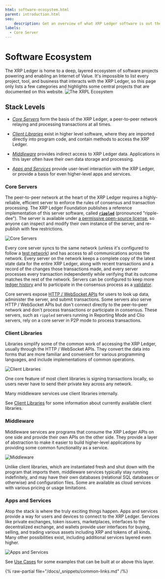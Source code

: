 ```yaml
---
html: software-ecosystem.html
parent: introduction.html
seo:
    description: Get an overview of what XRP Ledger software is out there and how it fits together.
labels:
  - Core Server
---
```

# Software Ecosystem

The XRP Ledger is home to a deep, layered ecosystem of software projects powering and enabling an Internet of Value. It's impossible to list every project, tool, and business that interacts with the XRP Ledger, so this page only lists a few categories and highlights some central projects that are documented on this website.
![The XRPL Ecosystem](/docs/img/ecosystem-apps-and-services.svg)

## Stack Levels

- [_Core Servers_](#core-servers) form the basis of the XRP Ledger, a peer-to-peer network relaying and processing transactions at all times.

- [_Client Libraries_](#client-libraries) exist in higher level software, where they are imported directly into program code, and contain methods to access the XRP Ledger.

- [_Middleware_](#middleware) provides indirect access to XRP Ledger data. Applications in this layer often have their own data storage and processing.

- [_Apps and Services_](#apps-and-services) provide user-level interaction with the XRP Ledger, or provide a basis for even higher-level apps and services.


### Core Servers

The peer-to-peer network at the heart of the XRP Ledger requires a highly-reliable, efficient server to enforce the rules of consensus and transaction processing. The XRP Ledger Foundation publishes a reference implementation of this server software, called [**`rippled`**](../concepts/networks-and-servers/index.md) (pronounced "ripple-dee"). The server is available under [a permissive open-source license](https://github.com/XRPLF/rippled/blob/develop/LICENSE.md), so anyone can inspect and modify their own instance of the server, and re-publish with few restrictions.

![Core Servers](/docs/img/ecosystem-peer-to-peer.svg)

Every core server syncs to the same network (unless it's configured to follow a [test network](../concepts/networks-and-servers/parallel-networks.md)) and has access to all communications across the network. Every server on the network keeps a complete copy of the latest state data for the entire XRP Ledger, along with recent transactions and a record of the changes those transactions made, and every server processes every transaction independently while verifying that its outcome matches the rest of the network. Servers can be configured to keep more [ledger history](../concepts/networks-and-servers/ledger-history.md) and to participate in the consensus process as a [validator](../concepts/networks-and-servers/rippled-server-modes.md#validators).

Core servers expose [HTTP / WebSocket APIs](../references/http-websocket-apis/index.md) for users to look up data, administer the server, and submit transactions. Some servers also serve HTTP / WebSocket APIs but don't connect directly to the peer-to-peer network and don't process transactions or participate in consensus. These servers, such as `rippled` servers running in Reporting Mode and Clio servers, rely on a core server in P2P mode to process transactions.


### Client Libraries

Libraries simplify some of the common work of accessing the XRP Ledger, usually through the HTTP / WebSocket APIs. They convert the data into forms that are more familiar and convenient for various programming languages, and include implementations of common operations. 

![Client Libraries](/docs/img/ecosystem-client-libraries.svg)

One core feature of most client libraries is signing transactions locally, so users never have to send their private key across any network.

Many middleware services use client libraries internally.

See [Client Libraries](../references/client-libraries.md) for some information about currently available client libraries.


### Middleware

Middleware services are programs that consume the XRP Ledger APIs on one side and provide their own APIs on the other side. They provide a layer of abstraction to make it easier to build higher-level applications by providing some common functionality as a service.

![Middleware](/docs/img/ecosystem-middleware.svg)

Unlike client libraries, which are instantiated fresh and shut down with the program that imports them, middleware services typically stay running indefinitely, and may have their own databases (relational SQL databases or otherwise) and configuration files. Some are available as cloud services with various pricing or usage limitations.


### Apps and Services

Atop the stack is where the truly exciting things happen. Apps and services provide a way for users and devices to connect to the XRP Ledger. Services like private exchanges, token issuers, marketplaces, interfaces to the decentralized exchange, and wallets provide user interfaces for buying, selling, and trading various assets including XRP and tokens of all kinds. Many other possibilities exist, including additional services layered even higher.

![Apps and Services](/docs/img/ecosystem-apps-and-services.svg)

See [Use Cases](../use-cases/index.md) for some examples that can be built at or above this layer.

{% raw-partial file="/docs/_snippets/common-links.md" /%}
